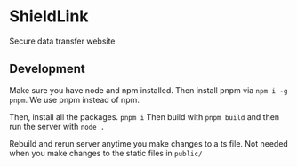 # ShieldLink
Secure data transfer website

## Development
Make sure you have node and npm installed.
Then install pnpm via `npm i -g pnpm`. We use pnpm instead of npm.

Then, install all the packages. `pnpm i`
Then build with `pnpm build` and then run the server with `node .`

Rebuild and rerun server anytime you make changes to a ts file. Not needed when you make changes to the static files in `public/`
